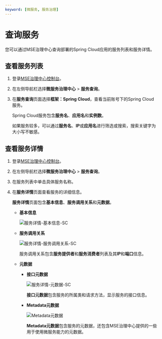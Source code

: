 ```yaml
---
keyword: [微服务, 服务治理]
---
```


# 查询服务

您可以通过MSE治理中心查询部署的Spring Cloud应用的服务列表和服务详情。

## 查看服务列表

1.  登录[MSE治理中心控制台](https://mse.console.aliyun.com/?spm=a2c4g.11186623.2.13.f90a6a60WiEx0N#/msc/home)。

2.  在左侧导航栏选择**微服务治理中心** \> **服务查询**。

3.  在**服务查询**页面选择**框架：Spring Cloud**，查看当前账号下的Spring Cloud服务。

    Spring Cloud服务包含**服务名**、**应用名**和**实例数**。

    如果服务较多，可以通过**服务名**、**IP**或**应用名**进行筛选或搜索，搜索关键字为大小写不敏感。


## 查看服务详情

1.  登录[MSE治理中心控制台](https://mse.console.aliyun.com/?spm=a2c4g.11186623.2.13.f90a6a60WiEx0N#/msc/home)。

2.  在左侧导航栏选择**微服务治理中心** \> **服务查询**。

3.  在服务列表中单击具体服务名称。

4.  在**服务详情**页面查看服务的详细信息。

    **服务详情**页面包含**基本信息**、**服务调用关系**和**元数据**。

    -   **基本信息**

        ![服务详情-基本信息-SC](https://static-aliyun-doc.oss-accelerate.aliyuncs.com/assets/img/zh-CN/3137281161/p87668.png)

    -   **服务调用关系**

        ![服务详情-服务调用关系-SC](https://static-aliyun-doc.oss-accelerate.aliyuncs.com/assets/img/zh-CN/4137281161/p87670.png)

        服务调用关系包含**服务提供者**和**服务消费者**列表及其**IP**和**端口**信息。

    -   **元数据**
        -   **接口元数据**

            ![服务详情-元数据-SC](https://static-aliyun-doc.oss-accelerate.aliyuncs.com/assets/img/zh-CN/4137281161/p87673.png)

            **接口元数据**包含服务的所属类和请求方法，显示服务的接口信息。

        -   **Metadata元数据**

            ![Metadata元数据](https://static-aliyun-doc.oss-accelerate.aliyuncs.com/assets/img/zh-CN/4137281161/p232272.png)

            **Metadata元数据**包含服务的元数据，还包含MSE治理中心提供的一些用于使用微服务能力的元数据。


